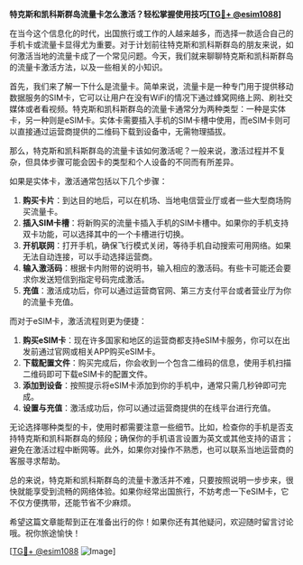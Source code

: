 **特克斯和凯科斯群岛流量卡怎么激活？轻松掌握使用技巧[[TG💪+ @esim1088](https://t.me/s/esim1088)]**

在当今这个信息化的时代，出国旅行或工作的人越来越多，而选择一款适合自己的手机卡或流量卡显得尤为重要。对于计划前往特克斯和凯科斯群岛的朋友来说，如何激活当地的流量卡成了一个常见问题。今天，我们就来聊聊特克斯和凯科斯群岛的流量卡激活方法，以及一些相关的小知识。

首先，我们来了解一下什么是流量卡。简单来说，流量卡是一种专门用于提供移动数据服务的SIM卡，它可以让用户在没有WiFi的情况下通过蜂窝网络上网、刷社交媒体或者看视频。特克斯和凯科斯群岛的流量卡通常分为两种类型：一种是实体卡，另一种则是eSIM卡。实体卡需要插入手机的SIM卡槽中使用，而eSIM卡则可以直接通过运营商提供的二维码下载到设备中，无需物理插拔。

那么，特克斯和凯科斯群岛的流量卡该如何激活呢？一般来说，激活过程并不复杂，但具体步骤可能会因卡的类型和个人设备的不同而有所差异。

如果是实体卡，激活通常包括以下几个步骤：

1. **购买卡片**：到达目的地后，可以在机场、当地电信营业厅或者一些大型商场购买流量卡。
2. **插入SIM卡槽**：将新购买的流量卡插入手机的SIM卡槽中。如果你的手机支持双卡功能，可以选择其中的一个卡槽进行切换。
3. **开机联网**：打开手机，确保飞行模式关闭，等待手机自动搜索可用网络。如果无法自动连接，可以手动选择运营商。
4. **输入激活码**：根据卡内附带的说明书，输入相应的激活码。有些卡可能还会要求你发送短信到指定号码完成激活。
5. **充值**：激活成功后，你可以通过运营商官网、第三方支付平台或者营业厅为你的流量卡充值。

而对于eSIM卡，激活流程则更为便捷：

1. **购买eSIM卡**：现在许多国家和地区的运营商都支持eSIM卡服务，你可以在出发前通过官网或相关APP购买eSIM卡。
2. **下载配置文件**：购买完成后，你会收到一个包含二维码的信息，使用手机扫描二维码即可下载eSIM卡的配置文件。
3. **添加到设备**：按照提示将eSIM卡添加到你的手机中，通常只需几秒钟即可完成。
4. **设置与充值**：激活成功后，你可以通过运营商提供的在线平台进行充值。

无论选择哪种类型的卡，使用时都需要注意一些细节。比如，检查你的手机是否支持特克斯和凯科斯群岛的频段；确保你的手机语言设置为英文或其他支持的语言；避免在激活过程中断网等。此外，如果你对操作不熟悉，也可以联系当地运营商的客服寻求帮助。

总的来说，特克斯和凯科斯群岛的流量卡激活并不难，只要按照说明一步步来，很快就能享受到流畅的网络体验。如果你经常出国旅行，不妨考虑一下eSIM卡，它不仅方便携带，还能节省不少麻烦。

希望这篇文章能帮到正在准备出行的你！如果你还有其他疑问，欢迎随时留言讨论哦。祝你旅途愉快！

[[TG💪+ @esim1088](https://t.me/s/esim1088) ![Image](https://i.postimg.cc/4NQfJmqS/Snipaste-2025-05-13-00-14-12.png)]